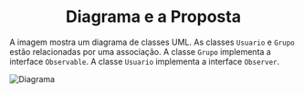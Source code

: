<h1 align="center">Diagrama e a Proposta</h1>

A imagem mostra um diagrama de classes UML. As classes `Usuario` e `Grupo` estão relacionadas por uma associação. A classe `Grupo` implementa a interface `Observable`. A classe `Usuario` implementa a interface `Observer`.

![](./docs/Diagram.jpg?raw=true "Diagrama")

